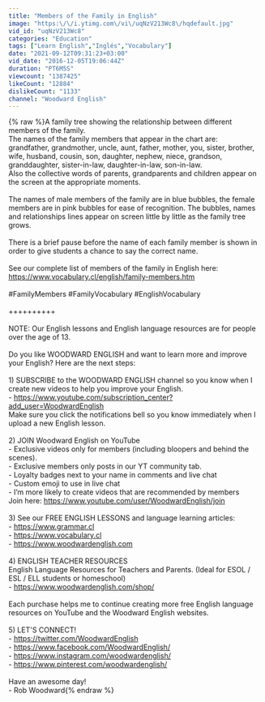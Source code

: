 ```yaml
---
title: "Members of the Family in English"
image: "https:\/\/i.ytimg.com\/vi\/uqNzV213Wc8\/hqdefault.jpg"
vid_id: "uqNzV213Wc8"
categories: "Education"
tags: ["Learn English","Inglés","Vocabulary"]
date: "2021-09-12T09:31:23+03:00"
vid_date: "2016-12-05T19:06:44Z"
duration: "PT6M5S"
viewcount: "1387425"
likeCount: "12884"
dislikeCount: "1133"
channel: "Woodward English"
---
```

{% raw %}A family tree showing the relationship between different members of the family.<br />The names of the family members that appear in the chart are:<br />grandfather, grandmother, uncle, aunt, father, mother, you, sister, brother, wife, husband, cousin, son, daughter, nephew, niece, grandson, granddaughter, sister-in-law, daughter-in-law, son-in-law.<br />Also the collective words of parents, grandparents and children appear on the screen at the appropriate moments.<br /><br />The names of male members of the family are in blue bubbles, the female members are in pink bubbles for ease of recognition. The bubbles, names and relationships lines appear on screen little by little as the family tree grows.<br /><br />There is a brief pause before the name of each family member is shown in order to give students a chance to say the correct name.<br /><br />See our complete list of members of the family in English here:<br /><a rel="nofollow" target="blank" href="https://www.vocabulary.cl/english/family-members.htm">https://www.vocabulary.cl/english/family-members.htm</a><br /><br />#FamilyMembers #FamilyVocabulary #EnglishVocabulary<br /><br />++++++++++<br /><br />NOTE: Our English lessons and English language resources are for people over the age of 13.<br /><br />Do you like WOODWARD ENGLISH and want to learn more and improve your English? Here are the next steps:<br /><br />1) SUBSCRIBE to the WOODWARD ENGLISH channel so you know when I create new videos to help you improve your English.<br />- <a rel="nofollow" target="blank" href="https://www.youtube.com/subscription_center?add_user=WoodwardEnglish">https://www.youtube.com/subscription_center?add_user=WoodwardEnglish</a><br />Make sure you click the notifications bell so you know immediately when I upload a new English lesson.<br /><br />2) JOIN Woodward English on YouTube<br />- Exclusive videos only for members (including bloopers and behind the scenes). <br />- Exclusive members only posts in our YT community tab.<br />- Loyalty badges next to your name in comments and live chat<br />- Custom emoji to use in live chat<br />- I’m more likely to create videos that are recommended by members<br />Join here: <a rel="nofollow" target="blank" href="https://www.youtube.com/user/WoodwardEnglish/join">https://www.youtube.com/user/WoodwardEnglish/join</a><br /><br />3) See our FREE ENGLISH LESSONS and language learning articles:<br />- <a rel="nofollow" target="blank" href="https://www.grammar.cl">https://www.grammar.cl</a><br />- <a rel="nofollow" target="blank" href="https://www.vocabulary.cl">https://www.vocabulary.cl</a><br />- <a rel="nofollow" target="blank" href="https://www.woodwardenglish.com">https://www.woodwardenglish.com</a><br /><br />4) ENGLISH TEACHER RESOURCES<br />English Language Resources for Teachers and Parents. (Ideal for ESOL / ESL / ELL students or homeschool)<br />- <a rel="nofollow" target="blank" href="https://www.woodwardenglish.com/shop/">https://www.woodwardenglish.com/shop/</a><br /><br />Each purchase helps me to continue creating more free English language resources on YouTube and the Woodward English websites.<br /><br />5) LET'S CONNECT!<br />- <a rel="nofollow" target="blank" href="https://twitter.com/WoodwardEnglish">https://twitter.com/WoodwardEnglish</a><br />- <a rel="nofollow" target="blank" href="https://www.facebook.com/WoodwardEnglish/">https://www.facebook.com/WoodwardEnglish/</a><br />- <a rel="nofollow" target="blank" href="https://www.instagram.com/woodwardenglish/">https://www.instagram.com/woodwardenglish/</a><br />- <a rel="nofollow" target="blank" href="https://www.pinterest.com/woodwardenglish/">https://www.pinterest.com/woodwardenglish/</a><br /><br />Have an awesome day!<br />- Rob Woodward{% endraw %}
